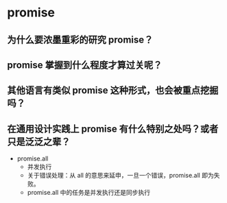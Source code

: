 # promise
## 为什么要浓墨重彩的研究 promise？
## promise 掌握到什么程度才算过关呢？
## 其他语言有类似 promise 这种形式，也会被重点挖掘吗？
## 在通用设计实践上 promise 有什么特别之处吗？或者只是泛泛之辈？

- promise.all
    - 并发执行
    - 关于错误处理：从 all 的意思来延申，一旦一个错误，promise.all 即为失败。
    - promise.all 中的任务是并发执行还是同步执行